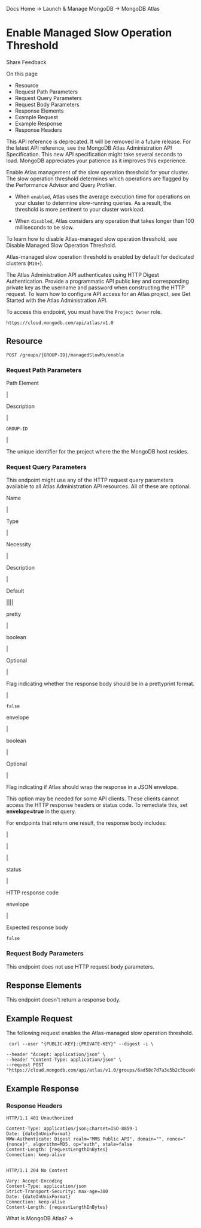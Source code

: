 Docs Home → Launch & Manage MongoDB → MongoDB Atlas

# Enable Managed Slow Operation Threshold

Share Feedback

On this page

  * Resource
  * Request Path Parameters
  * Request Query Parameters
  * Request Body Parameters
  * Response Elements
  * Example Request
  * Example Response
  * Response Headers

This API reference is deprecated. It will be removed in a future release. For
the latest API reference, see the MongoDB Atlas Administration API
Specification. This new API specification might take several seconds to load.
MongoDB appreciates your patience as it improves this experience.

Enable Atlas management of the slow operation threshold for your cluster. The
slow operation threshold determines which operations are flagged by the
Performance Advisor and Query Profiler.

  * When `enabled`, Atlas uses the average execution time for operations on your cluster to determine slow-running queries. As a result, the threshold is more pertinent to your cluster workload.

  * When `disabled`, Atlas considers any operation that takes longer than 100 milliseconds to be slow.

To learn how to disable Atlas-managed slow operation threshold, see Disable
Managed Slow Operation Threshold.

Atlas-managed slow operation threshold is enabled by default for dedicated
clusters (`M10+`).

The Atlas Administration API authenticates using HTTP Digest Authentication.
Provide a programmatic API public key and corresponding private key as the
username and password when constructing the HTTP request. To learn how to
configure API access for an Atlas project, see Get Started with the Atlas
Administration API.

To access this endpoint, you must have the `Project Owner` role.

`https://cloud.mongodb.com/api/atlas/v1.0`

## Resource

    
    
    POST /groups/{GROUP-ID}/managedSlowMs/enable  
      
  
### Request Path Parameters

Path Element

|

Description  
  
|  
  
`GROUP-ID`

|

The unique identifier for the project where the the MongoDB host resides.  
  
### Request Query Parameters

This endpoint might use any of the HTTP request query parameters available to
all Atlas Administration API resources. All of these are optional.

Name

|

Type

|

Necessity

|

Description

|

Default  
  
||||  
  
pretty

|

boolean

|

Optional

|

Flag indicating whether the response body should be in a prettyprint format.

|

`false`  
  
envelope

|

boolean

|

Optional

|

Flag indicating if Atlas should wrap the response in a JSON envelope.

This option may be needed for some API clients. These clients cannot access
the HTTP response headers or status code. To remediate this, set
**envelope=true** in the query.

For endpoints that return one result, the response body includes:

|

|  
  
|  
  
status

|

HTTP response code  
  
envelope

|

Expected response body  
  
`false`  
  
### Request Body Parameters

This endpoint does not use HTTP request body parameters.

## Response Elements

This endpoint doesn't return a response body.

## Example Request

The following request enables the Atlas-managed slow operation threshold.

    
    
     curl --user "{PUBLIC-KEY}:{PRIVATE-KEY}" --digest -i \  
      
    --header "Accept: application/json" \  
    --header "Content-Type: application/json" \  
    --request POST "https://cloud.mongodb.com/api/atlas/v1.0/groups/6ad58c7d7a3e5b2c5bce0009/managedSlowMs/enable"  
  
## Example Response

### Response Headers

    
    
    HTTP/1.1 401 Unauthorized  
      
    Content-Type: application/json;charset=ISO-8859-1  
    Date: {dateInUnixFormat}  
    WWW-Authenticate: Digest realm="MMS Public API", domain="", nonce="{nonce}", algorithm=MD5, op="auth", stale=false  
    Content-Length: {requestLengthInBytes}  
    Connection: keep-alive  
      
    
    HTTP/1.1 204 No Content  
      
    Vary: Accept-Encoding  
    Content-Type: application/json  
    Strict-Transport-Security: max-age=300  
    Date: {dateInUnixFormat}  
    Connection: keep-alive  
    Content-Length: {requestLengthInBytes}  
  
What is MongoDB Atlas? →

